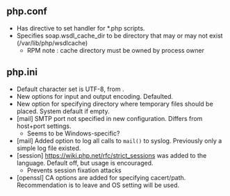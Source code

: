 ## php.conf

- Has directive to set handler for *.php scripts.
- Specifies soap.wsdl_cache_dir to be directory that may or may not exist (/var/lib/php/wsdlcache)
	- RPM note : cache directory must be owned by process owner

## php.ini

- Default character set is UTF-8, from <empty>.
- New options for input and output encoding. Defaulted.
- New option for specifying directory where temporary files should be placed. System default if empty.
- [mail] SMTP port not specified in new configuration. Differs from host+port settings.
	- Seems to be Windows-specific?
- [mail] Added option to log all calls to `mail()` to syslog. Previously only a simple log file existed.
- [session] https://wiki.php.net/rfc/strict_sessions was added to the language. Default off, but usage is encouraged.
	- Prevents session fixation attacks
- [openssl] CA options are added for specifying cacert/path. Recommendation is to leave <empty> and OS setting will be used.